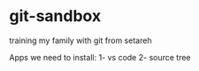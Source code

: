 # git-sandbox
training my family with git from setareh

Apps we need to install:
1- vs code
2- source tree 
  
